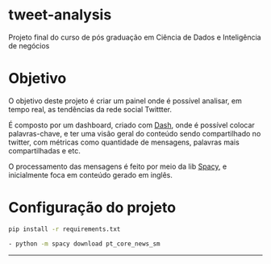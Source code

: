 # tweet-analysis

Projeto final do curso de pós graduação em Ciência de Dados e Inteligência de negócios

# Objetivo

O objetivo deste projeto é criar um painel onde é possível analisar, em tempo real, as tendências da rede social Twittter.

É composto por um dashboard, criado com [Dash](https://dash.plotly.com/), onde é possível colocar palavras-chave, e ter uma visão geral do conteúdo sendo compartilhado no twitter, com métricas como quantidade de mensagens, palavras mais compartilhadas e etc.

O processamento das mensagens é feito por meio da lib [Spacy](https://spacy.io/), e inicialmente foca em conteúdo gerado em inglês.

# Configuração do projeto

```bash
pip install -r requirements.txt
```

```bash
- python -m spacy download pt_core_news_sm
```

-----

